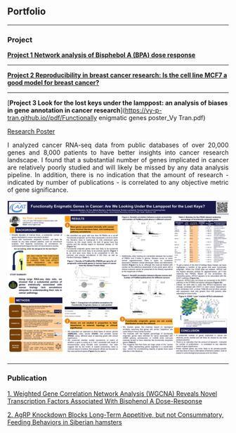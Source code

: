 ## Portfolio

---

### Project

[**Project 1 Network analysis of Bisphebol A (BPA) dose response**](https://www.ncbi.nlm.nih.gov/pmc/articles/PMC6240694/)


---
[**Project 2 Reproducibility in breast cancer research: Is the cell line MCF7 a good model for breast cancer?**](/pdf/sample_presentation.pdf)


---
[**Project 3 Look for the lost keys under the lamppost: an analysis of biases in gene annotation in cancer research**](https://vy-p-tran.github.io//pdf/Functionally enigmatic genes poster_Vy Tran.pdf)
<p align="left">
<a href="https://vy-p-tran.github.io//pdf/Functionally enigmatic genes poster_Vy Tran.pdf">Research Poster</a>
</p>
<div style="text-align: justify"> I analyzed cancer RNA-seq data from public databases of over 20,000 genes and 8,000 patients to have better insights into cancer research landscape. I found that a substantial number of genes implicated in cancer are relatively poorly studied and will likely be missed by any data analysis pipeline. In addition, there is no indication that the amount of research - indicated by number of publications - is correlated to any objective metric of gene significance.  </div>
<br>
<img src="https://raw.githubusercontent.com/vy-p-tran/vy-p-tran.github.io/master/images/Functionally enigmatic genes poster_Vy Tran.png"/>
<br>

---

### Publication

[1. Weighted Gene Correlation Network Analysis (WGCNA) Reveals Novel Transcription Factors Associated With Bisphenol A Dose-Response](https://www.ncbi.nlm.nih.gov/pmc/articles/PMC6240694/)

[2. AgRP Knockdown Blocks Long-Term Appetitive, but not Consummatory, Feeding Behaviors in Siberian hamsters](https://www.ncbi.nlm.nih.gov/pmc/articles/PMC5897226/)
